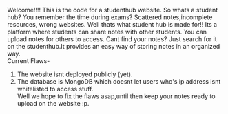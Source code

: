 Welcome!!!!
This is the code for a studenthub website.
So whats a student hub? You remember the time during exams? Scattered notes,incomplete resources, wrong websites. Well thats what student hub is made for!!
Its a platform where students can share notes with other students. You can upload notes for others to access. Cant find your notes? Just search for it on the studenthub.It provides an easy way of storing notes in an organized way.<br>
Current Flaws-
1. The website isnt deployed publicly (yet).
2. The database is MongoDB which doesnt let users who's ip address isnt whitelisted to access stuff.<br>
Well we hope to fix the flaws asap,until then keep your notes ready to upload on the website :p.
